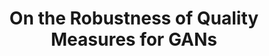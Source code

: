 ---
title: "On the Robustness of Quality Measures for GANs"
venue: ECCV 2022.
year: 2022
authors: 
- Motasem Alfarra
- Juan C. Pérez
- Anna Frühstück
- Philip H. S. Torr
- Peter Wonka
- Bernard Ghanem
thumbnail: assets/publications/robustness.jpg
links:
- name: PDF
  type: pdf
  url: 'https://arxiv.org/pdf/2201.13019.pdf'
- name: arXiv
  type: arxiv 
  url: 'https://arxiv.org/abs/2201.13019'
---